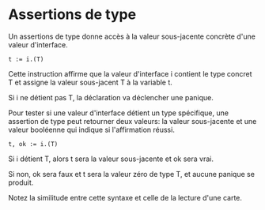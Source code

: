 # Assertions de type
Un assertions de type donne accès à la valeur sous-jacente concrète d'une valeur d'interface.

    t := i.(T)
    
Cette instruction affirme que la valeur d'interface i contient le type concret T et assigne la valeur sous-jacent T à la variable t.

Si i ne détient pas T, la déclaration va déclencher une panique.

Pour tester si une valeur d'interface détient un type spécifique, une assertion de type peut retourner deux valeurs: la valeur sous-jacente et une valeur booléenne qui indique si l'affirmation réussi.

    t, ok := i.(T)

Si i détient T, alors t sera la valeur sous-jacente et ok sera vrai.

Si non, ok sera faux et t sera la valeur zéro de type T, et aucune panique se produit.

Notez la similitude entre cette syntaxe et celle de la lecture d'une carte.